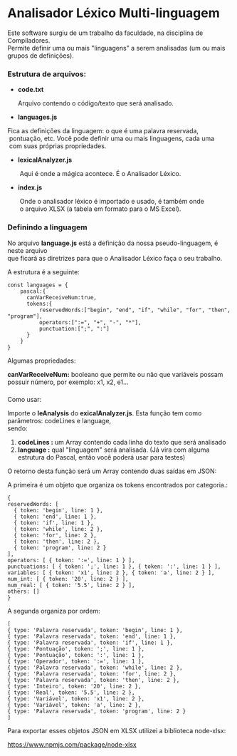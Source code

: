 # Analisador Léxico Multi-linguagem

Este software surgiu de um trabalho da faculdade, na disciplina de Compiladores.   
Permite definir uma ou mais "linguagens" a serem analisadas (um ou mais grupos de definições).

### Estrutura de arquivos:

*   **code.txt**

       Arquivo contendo o código/texto que será analisado.

*   **languages.js**

Fica as definições da linguagem: o que é uma palavra reservada,  
      pontuação, etc. Você pode definir uma ou mais linguagens, cada uma  
      com suas próprias propriedades.

*   **lexicalAnalyzer.js**

      Aqui é onde a mágica acontece. É o Analisador Léxico.

*   **index.js**

      Onde o analisador léxico é importado e usado, é também onde  
      o arquivo XLSX (a tabela em formato para o MS Excel).

### Definindo a linguagem

No arquivo **language.js** está a definição da nossa pseudo-linguagem, é neste arquivo  
que ficará as diretrizes para que o Analisador Léxico faça o seu trabalho.

A estrutura é a seguinte:

```
const languages = {
    pascal:{
      canVarReceiveNum:true,
      tokens:{
          reservedWords:["begin", "end", "if", "while", "for", "then", "program"],
          operators:[":=", "+", "-", "*"],
          punctuation:[";", ":"]
      }
    } 
}
```

Algumas propriedades:

**canVarReceiveNum:** booleano que permite ou não que variáveis possam possuir número, por exemplo: x1,  x2, e1...

###   
Como usar:

Importe o **leAnalysis** do **exicalAnalyzer.js**. Esta função tem como parâmetros: codeLines e language,  
sendo:

1.  **codeLines :** um Array contendo cada linha do texto que será analisado
2.  **language :** qual "linguagem" será analisada. (Já vira com alguma estrutura do Pascal, então você poderá usar para testes)

O retorno desta função será um Array contendo duas saídas em JSON:

A primeira é um objeto que organiza os tokens encontrados por categoria.:

```
{
reservedWords: [
  { token: 'begin', line: 1 },
  { token: 'end', line: 1 },
  { token: 'if', line: 1 },
  { token: 'while', line: 2 },
  { token: 'for', line: 2 },
  { token: 'then', line: 2 },
  { token: 'program', line: 2 }
],
operators: [ { token: ':=', line: 1 } ],
punctuations: [ { token: ';', line: 1 }, { token: ':', line: 1 } ],
variables: [ { token: 'x1', line: 2 }, { token: 'a', line: 2 } ],  
num_int: [ { token: '20', line: 2 } ],
num_real: [ { token: '5.5', line: 2 } ],
others: []
}  
```

A segunda organiza por ordem:

```
[
{ type: 'Palavra reservada', token: 'begin', line: 1 },
{ type: 'Palavra reservada', token: 'end', line: 1 },
{ type: 'Palavra reservada', token: 'if', line: 1 },
{ type: 'Pontuação', token: ';', line: 1 },
{ type: 'Pontuação', token: ':', line: 1 },
{ type: 'Operador', token: ':=', line: 1 },
{ type: 'Palavra reservada', token: 'while', line: 2 },
{ type: 'Palavra reservada', token: 'for', line: 2 },
{ type: 'Palavra reservada', token: 'then', line: 2 },
{ type: 'Inteiro', token: '20', line: 2 },
{ type: 'Real', token: '5.5', line: 2 },
{ type: 'Variável', token: 'x1', line: 2 },
{ type: 'Variável', token: 'a', line: 2 },
{ type: 'Palavra reservada', token: 'program', line: 2 }
]
```

Para exportar esses objetos JSON em XLSX utilizei a biblioteca node-xlsx:

https://www.npmjs.com/package/node-xlsx
